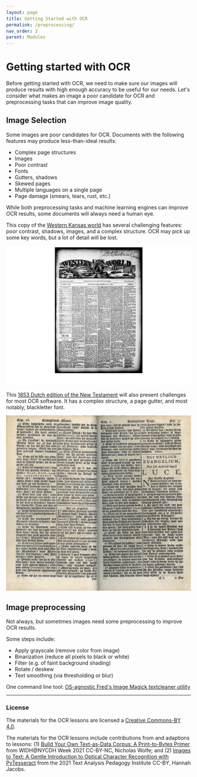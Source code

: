 ```yaml
---
layout: page
title: Getting Started with OCR
permalink: /preprocessing/
nav_order: 2
parent: Modules
---
```


# Getting started with OCR
Before getting started with OCR, we need to make sure our images will produce results with high enough accuracy to be useful for our needs. Let's consider what makes an image a poor candidate for OCR and preprocessing tasks that can improve image quality.

## Image Selection
Some images are poor candidates for OCR. Documents with the following features may produce less-than-ideal results:

- Complex page structures
- Images
- Poor contrast
- Fonts
- Gutters, shadows
- Skewed pages
- Multiple languages on a single page
- Page damage (smears, tears, rust, etc.)

While both preprocessing tasks and machine learning engines can improve OCR results, some documents will always need a human eye.

This copy of the [Western Kansas world](https://www.loc.gov/resource/sn82015485/1889-05-04/ed-1/?sp=1&r=-0.474,-0.018,1.942,1.591,0) has several challenging features: poor contrast, shadows, images, and a complex structure. OCR may pick up some key words, but a lot of detail will be lost.

<img alt="" src="../images/western-kansas.png" width="600px"/>

This [1853 Dutch edition of the New Testament]( https://en.wikipedia.org/wiki/Blackletter#/media/File:DutchFraktur.tif) will also present challenges for most OCR software. It has a complex structure, a page gutter, and most notably, blackletter font.

<img alt="" src="../images/blackletter.jpg" width="600px"/>

## Image preprocessing

Not always, but sometimes images need some preprocessing to improve OCR results.

Some steps include:
- Apply grayscale (remove color from image)
- Binarization (reduce all pixels to black or white)
- Filter (e.g. of faint background shading)
- Rotate / deskew
- Text smoothing (via thresholding or blur)

One command line tool: [OS-agnostic Fred's Image Magick textcleaner utility](http://www.fmwconcepts.com/imagemagick/textcleaner)

---
### License

The materials for the OCR lessons are licensed a [Creative Commons-BY 4.0](https://creativecommons.org/licenses/by/4.0/). 

The materials for the OCR lessons include contributions from and adaptions to lessons: (1) [Build Your Own Text-as-Data Corpus: A Print-to-Bytes Primer](https://gitlab.com/nmwolf/widh-nycdh-2021/-/tree/main) from WIDH@NYCDH Week 2021 CC-BY-NC, Nicholas Wolfe; and (2) [Images to Text: A Gentle Introduction to Optical Character Recognition with PyTesseract](https://github.com/hlj24/tapi_2021_ocr) from the 2021 Text Analysis Pedagogy Institute CC-BY, Hannah Jacobs.



